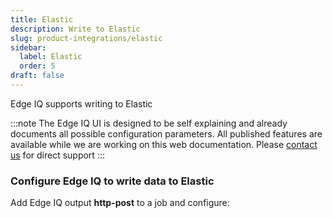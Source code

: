 ```yaml
---
title: Elastic
description: Write to Elastic
slug: product-integrations/elastic
sidebar:
  label: Elastic
  order: 5
draft: false
---
```


Edge IQ supports writing to Elastic

:::note
The Edge IQ UI is designed to be self explaining and already documents all possible configuration parameters. All published features are available while we are working on this web documentation.
Please [contact us](https://behavure.ai/contact) for direct support
:::

### Configure Edge IQ to write data to Elastic

Add Edge IQ output **http-post** to a job and configure:
